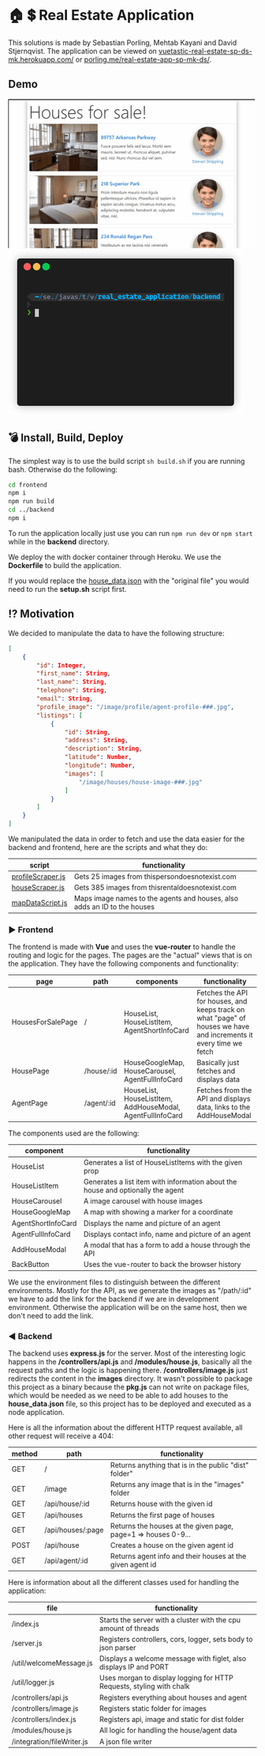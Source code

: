 # :house: :heavy_dollar_sign: Real Estate Application

This solutions is made by Sebastian Porling, Mehtab Kayani and David Stjernqvist.
The application can be viewed on [vuetastic-real-estate-sp-ds-mk.herokuapp.com/](https://vuetastic-real-estate-sp-ds-mk.herokuapp.com/) or [porling.me/real-estate-app-sp-mk-ds/](http://porling.me/real-estate-app-sp-mk-ds/).

## Demo

![Website gif](./doc/site-demo.gif)
![Server gif](./doc/server-demo.gif)

## :bomb: Install, Build, Deploy

The simplest way is to use the build script `sh build.sh` if you are running bash.
Otherwise do the following:

```bash
cd frontend
npm i
npm run build
cd ../backend
npm i
```

To run the application locally just use you can run `npm run dev` or `npm start` while in the **backend** directory.

We deploy the with docker container through Heroku. We use the **Dockerfile** to build the application.

If you would replace the [house_data.json](./backend/data/house_data.json) with the "original file" you would need to run the **setup.sh** script first.

## :interrobang: Motivation

We decided to manipulate the data to have the following structure:

```json
[
    {
        "id": Integer,
        "first_name": String,
        "last_name": String,
        "telephone": String,
        "email": String,
        "profile_image": "/image/profile/agent-profile-###.jpg",
        "listings": [
            {
                "id": String,
                "address": String,
                "description": String,
                "latitude": Number,
                "longitude": Number,
                "images": [
                    "/image/houses/house-image-###.jpg"
                ]
            }
        ]
    }
]
```

We manipulated the data in order to fetch and use the data easier for the backend and frontend, here are the scripts and what they do:

|script                                                         |functionality                                                              |
|---------------------------------------------------------------|---------------------------------------------------------------------------|
|[profileScraper.js](./backend/images/profile/profileScraper.js)|Gets 25 images from thispersondoesnotexist.com                             |
|[houseScraper.js](./backend/images/houses/houseScraper.js)     |Gets 385 images from thisrentaldoesnotexist.com                            |
|[mapDataScript.js](./backend/mapDataScript.js)                 |Maps image names to the agents and houses, also adds an ID to the houses   |

### :arrow_forward: Frontend

The frontend is made with **Vue** and uses the **vue-router** to handle the routing and logic for the pages. The pages are the "actual" views that is on the application. They have the following components and functionality:

|page             |path         |components                                                 |functionality                                                                                                       |
|-----------------|-------------|-----------------------------------------------------------|--------------------------------------------------------------------------------------------------------------------|
|HousesForSalePage|/            |HouseList, HouseListItem, AgentShortInfoCard               |Fetches the API for houses, and keeps track on what "page" of houses we have and increments it every time we fetch  |
|HousePage        |/house/:id   |HouseGoogleMap, HouseCarousel, AgentFullInfoCard           |Basically just fetches and displays data                                                                            |
|AgentPage        |/agent/:id   |HouseList, HouseListItem, AddHouseModal, AgentFullInfoCard |Fetches from the API and displays data, links to the AddHouseModal                                                  |

The components used are the following:

|component          |functionality                                                                  |
|-------------------|-------------------------------------------------------------------------------|
|HouseList          |Generates a list of HouseListItems with the given prop                         |
|HouseListItem      |Generates a list item with information about the house and optionally the agent|
|HouseCarousel      |A image carousel with house images                                             |
|HouseGoogleMap     |A map with showing a marker for a coordinate                                   |
|AgentShortInfoCard |Displays the name and picture of an agent                                      |
|AgentFullInfoCard  |Displays contact info, name and picture of an agent                            |
|AddHouseModal      |A modal that has a form to add a house through the API                         |
|BackButton         |Uses the vue-router to back the browser history                                |

We use the environment files to distinguish between the different environments. Mostly for the API, as we generate the images as "/path/:id" we have to add the link for the backend if we are in development environment. Otherwise the application will be on the same host, then we don't need to add the link.

### :arrow_backward: Backend

The backend uses **express.js** for the server. Most of the interesting logic happens in the **/controllers/api.js** and **/modules/house.js**, basically all the request paths and the logic is happening there. **/controllers/image.js** just redirects the content in the **images** directory. It wasn't possible to package this project as a binary because the **pkg.js** can not write on package files, which would be needed as we need to be able to add houses to the **house_data.json** file, so this project has to be deployed and executed as a node application.

Here is all the information about the different HTTP request available, all other request will receive a 404:

|method |path               |functionality                                                  |
|-------|-------------------|---------------------------------------------------------------|
|GET    |/                  |Returns anything that is in the public "dist" folder"          |
|GET    |/image             |Returns any image that is in the "images" folder               |
|GET    |/api/house/:id     |Returns house with the given id                                |
|GET    |/api/houses        |Returns the first page of houses                               |
|GET    |/api/houses/:page  |Returns the houses at the given page, page=1 => houses 0-9...  |
|POST   |/api/house         |Creates a house on the given agent id                          |
|GET    |/api/agent/:id     |Returns agent info and their houses at the given agent id      |

Here is information about all the different classes used for handling the application:

|file                       |functionality                                                          |
|---------------------------|-----------------------------------------------------------------------|
|/index.js                  |Starts the server with a cluster with the cpu amount of threads        |
|/server.js                 |Registers controllers, cors, logger, sets body to json parser          |
|/util/welcomeMessage.js    |Displays a welcome message with figlet, also displays IP and PORT      |
|/util/logger.js            |Uses morgan to display logging for HTTP Requests, styling with chalk   |
|/controllers/api.js        |Registers everything about houses and agent                            |
|/controllers/image.js      |Registers static folder for images                                     |
|/controllers/index.js      |Registers api, image and static for dist folder                        |
|/modules/house.js          |All logic for handling the house/agent data                            |
|/integration/fileWriter.js |A json file writer                                                     |
